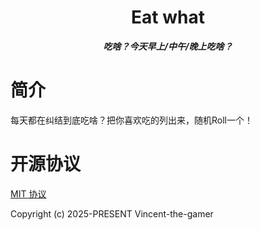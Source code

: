 <h1 align="center">
    Eat what
</h1>

<p align="center">
    <b>
        <i>吃啥？今天早上/中午/晚上吃啥？</i>
    </b>
</p>

# 简介

每天都在纠结到底吃啥？把你喜欢吃的列出来，随机Roll一个！

# 开源协议

[MIT 协议](./LICENSE)

Copyright (c) 2025-PRESENT Vincent-the-gamer
